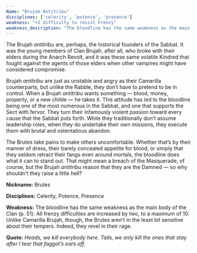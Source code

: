 ```yaml
---
Name: "Brujah Antitribu"
disciplines: ['celerity', 'potence', 'presence']
weakness: "+2 difficulty to resist Frenzy"
weakness_description: "The bloodline has the same weakness as the main body of the Clan (p. 51): All frenzy difficulties are increased by two, to a maximum of 10. Unlike Camarilla Brujah, though, the Brutes aren’t in the least bit sensitive about their tempers. Indeed, they revel in their rage."
---
```


<p>The Brujah <i>antitribu</i> are, perhaps, the historical founders of the Sabbat. It was the young members of Clan Brujah, after all, who broke with their elders during the Anarch Revolt, and it was these same volatile Kindred that fought against the agents of those elders when other vampires might have considered compromise.</p><p>Brujah <i>antitribu</i> are just as unstable and angry as their Camarilla counterparts, but unlike the Rabble, they don’t have to pretend to be in control. When a Brujah <i>antitribu</i> wants something — blood, money, property, or a new childe — he takes it. This attitude has led to the bloodline being one of the most numerous in the Sabbat, and one that supports the Sect with fervor. They turn their infamously violent passion toward every cause that the Sabbat puts forth. While they traditionally don’t assume leadership roles, when they do undertake their own missions, they execute them with brutal and ostentatious abandon.</p><p>The Brutes take pains to make others uncomfortable. Whether that’s by their manner of dress, their barely concealed appetite for blood, or simply that they seldom retract their fangs even around mortals, the bloodline does what it can to stand out. That might mean a breach of the Masquerade, of course, but the Brujah <i>antitribu</i> reason that they are the Damned — so why shouldn’t they raise a little hell?</p><p><b>Nickname:</b> Brutes</p><p><b>Disciplines:</b> Celerity, Potence, Presence</p><p><b>Weakness:</b> The bloodline has the same weakness as the main body of the Clan (p. 51): All frenzy difficulties are increased by two, to a maximum of 10. Unlike Camarilla Brujah, though, the Brutes aren’t in the least bit sensitive about their tempers. Indeed, they revel in their rage.</p><p class=ttlQuote><b>Quote:</b> <i>Heads, we kill everybody here. Tails, we only kill the ones that stay after I tear that faggot’s ears off.</i></p>